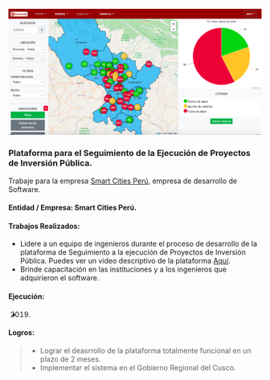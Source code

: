 ![Plataforma de Seguimiento de ejecucion de proyectos](/images/works/work2_spip_opt.png)

### Plataforma para el Seguimiento de la Ejecución de Proyectos de Inversión Pública.

Trabaje para la empresa  <a href="https://smartcitiesperu.com/" target="_blank"> Smart Cities Perú</a>, empresa de desarrollo de Software.

#### Entidad / Empresa: Smart Cities Perú.

#### Trabajos Realizados:
  -  Lidere a un equipo de ingenieros durante el proceso de desarrollo de la plataforma de Seguimiento a la ejecución de Proyectos de Inversión Pública. Puedes ver un video descriptivo de la plataforma <a href="https://www.youtube.com/watch?v=xdCUPjmV7dY" target="_blank"> Aquí</a>.
  -  Brinde capacitación en las instituciones y a los ingenieros que adquirieron el software.

#### Ejecución:
-  2019.

#### Logros:

> -  Lograr el deasrrollo de la plataforma totalmente funcional en un plazo de 2 meses. 
> -  Implementar el sistema en el Gobierno Regional del Cusco.


